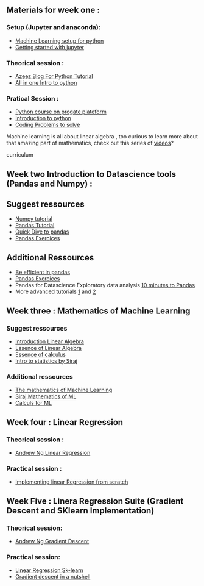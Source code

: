 ## Materials for week one :

### Setup (Jupyter and anaconda):
 - [Machine Learning setup for python](https://realpython.com/python-windows-machine-learning-setup/)
 - [Getting started with jupyter](https://realpython.com/jupyter-notebook-introduction/)

 ### Theorical session :
 - [Azeez Blog For Python Tutorial](https://kantologist.github.io/Tutorials/#!/)
 - [All in one Intro to python](https://github.com/kuleshov/cs228-material/blob/master/tutorials/python/cs228-python-tutorial.ipynb)
 ### Pratical Session :
 - [Python course on progate plateform ](https://progate.com/python/study/1/3#/0)
 - [Introduction to python](https://www.youtube.com/watch?v=N4mEzFDjqtA)
 - [Coding Problems to solve](https://github.com/zhiwehu/Python-programming-exercises/blob/master/100%2B%20Python%20challenging%20programming%20exercises.txt)

Machine learning is all about linear  algebra , too curious to learn more about that amazing part of mathematics, check out this series of [videos](https://www.youtube.com/playlist?list=PLZHQObOWTQDPD3MizzM2xVFitgF8hE_ab)?

curriculum
## Week two Introduction to Datascience tools (Pandas and Numpy) :

 ## Suggest ressources 
 - [Numpy tutorial](https://towardsdatascience.com/lets-talk-about-numpy-for-datascience-beginners-b8088722309f)
 - [Pandas Tutorial](https://nbviewer.jupyter.org/github/espoirMur/espoirMur.github.io/blob/master/_posts/2018-09-07-DIve-into-pandas.ipynb)
 - [Quick Dive to pandas](https://towardsdatascience.com/quick-dive-into-pandas-for-data-science-cc1c1a80d9c4)
 - [Pandas Exercices](https://github.com/guipsamora/pandas_exercises)
 ## Additional Ressources
 - [Be efficient in pandas](https://towardsdatascience.com/be-a-more-efficient-data-scientist-today-master-pandas-with-this-guide-ea362d27386)
 - [Pandas Exercices](https://github.com/guipsamora/pandas_exercises)
 - Pandas for Datascience Exploratory data analysis [10 minutes to Pandas](https://pandas.pydata.org/pandas-docs/stable/10min.html)
 - More advanced tutorials [1](https://realpython.com/python-pandas-tricks/) and [2](https://realpython.com/fast-flexible-pandas/)

## Week three : Mathematics of Machine Learning 

 ### Suggest ressources 
- [Introduction Linear Algebra](
https://web.stanford.edu/class/cs231a/section/section1.pdf)
- [Essence of Linear Algebra](https://www.youtube.com/watch?v=fNk_zzaMoSs&list=PLZHQObOWTQDPD3MizzM2xVFitgF8hE_ab)
- [Essence of calculus](https://www.youtube.com/watch?v=WUvTyaaNkzM&list=PLZHQObOWTQDMsr9K-rj53DwVRMYO3t5Yr)
- [Intro to statistics by Siraj](https://www.youtube.com/watch?v=MdHtK7CWpCQ)
### Additional ressources
- [The mathematics of Machine Learning](
https://towardsdatascience.com/the-mathematics-of-machine-learning-894f046c568)
- [Siraj Mathematics of ML](https://www.youtube.com/watch?v=8onB7rPG4Pk&t=121s&pbjreload=10)
- [Calculs for ML](https://ml-cheatsheet.readthedocs.io/en/latest/calculus.html)



## Week four : Linear Regression

### Theorical session :

- [Andrew Ng Linear Regression](https://www.youtube.com/watch?v=PPLop4L2eGk&list=PLLssT5z_DsK-h9vYZkQkYNWcItqhlRJLN)

### Practical session :

- [Implementing linear Regression from scratch](https://mubaris.com/posts/linear-regression/)


## Week Five : Linera Regression Suite (Gradient Descent and SKlearn Implementation)

### Theorical session:

- [Andrew Ng Gradient Descent](https://www.youtube.com/watch?v=yFPLyDwVifc)

### Practical session:

- [Linear Regression Sk-learn](https://bigdata-madesimple.com/how-to-run-linear-regression-in-python-scikit-learn/)
- [Gradient descent in a nutshell ](https://towardsdatascience.com/gradient-descent-in-a-nutshell-eaf8c18212f0)


